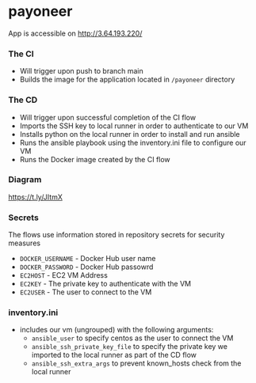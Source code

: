 # payoneer

App is accessible on http://3.64.193.220/
### The CI
- Will trigger upon push to branch main
- Builds the image for the application located in `/payoneer` directory

### The CD
- Will trigger upon successful completion of the CI flow
- Imports the SSH key to local runner in order to authenticate to our VM
- Installs python on the local runner in order to install and run ansible
- Runs the ansible playbook using the inventory.ini file to configure our VM
- Runs the Docker image created by the CI flow

### Diagram
https://t.ly/JItmX

### Secrets
The flows use information stored in repository secrets for security measures
- `DOCKER_USERNAME` - Docker Hub user name
- `DOCKER_PASSWORD` - Docker Hub passowrd
- `EC2HOST` - EC2 VM Address
- `EC2KEY` - The private key to authenticate with the VM
- `EC2USER` - The user to connect to the VM

### inventory.ini
- includes our vm (ungrouped) with the following arguments:
  - `ansible_user` to specify centos as the user to connect the VM
  - `ansible_ssh_private_key_file` to specify the private key we imported to the local runner as part of the CD flow
  - `ansible_ssh_extra_args` to prevent known_hosts check from the local runner
